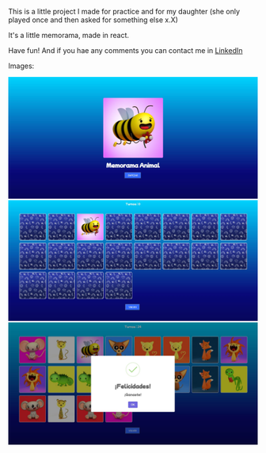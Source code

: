This is a little project I made for practice and for my daughter (she only played once and then asked for something else x.X)

It's a little memorama, made in react. 

Have fun!
And if you hae any comments you can contact me in [LinkedIn](https://www.linkedin.com/in/alejandra-espinoza-lezama/)

Images:

<img src="https://github.com/AleEspinozama/memorama/blob/main/public/README%20imgs/1.JPG?raw=true" alt="Empleados"/>
<img src="https://github.com/AleEspinozama/memorama/blob/main/public/README%20imgs/2.JPG?raw=true" alt="Empleados"/>
<img src="https://github.com/AleEspinozama/memorama/blob/main/public/README%20imgs/3.JPG?raw=true" alt="Empleados"/>
